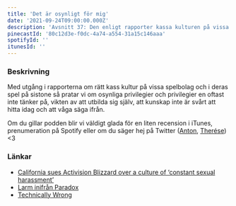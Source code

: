 ```yaml
---
title: 'Det är osynligt för mig'
date: '2021-09-24T09:00:00.000Z'
description: 'Avsnitt 37: Den enligt rapporter kassa kulturen på vissa spelbolag, osynliga privilegier, vikten av att utbilda sig och mycket annat.'
pinecastId: '80c12d3e-f0dc-4a74-a554-31a15c146aaa'
spotifyId: ''
itunesId: ''
---
```


### Beskrivning

Med utgång i rapporterna om rätt kass kultur på vissa spelbolag och i deras spel på sistone så pratar vi om osynliga privilegier och privilegier en oftast inte tänker på, vikten av att utbilda sig själv, att kunskap inte är svårt att hitta idag och att våga säga ifrån.

Om du gillar podden blir vi väldigt glada för en liten recension i iTunes, prenumeration på Spotify eller om du säger hej på Twitter ([Anton](https://twitter.com/Awnton), [Therése](https://twitter.com/tkomstadius)) <3

### Länkar

- [California sues Activision Blizzard over a culture of ‘constant sexual harassment’](https://www.theverge.com/2021/7/22/22588215/activision-blizzard-lawsuit-sexual-harassment-discrimination-pay)
- [Larm inifrån Paradox](https://www.breakit.se/artikel/30024/larm-inifran-spelsuccen-paradox-interactive-lackt-dokument-vittnar-om-mobbning-krankningar-och-tystnadskultur)
- [Technically Wrong](https://www.bokus.com/bok/9780393356045/technically-wrong/)
